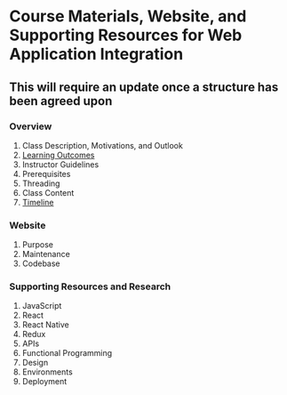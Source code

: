 # Course Materials, Website, and Supporting Resources for Web Application Integration

## This will require an update once a structure has been agreed upon

### Overview
1. Class Description, Motivations, and Outlook
2. [Learning Outcomes](./LearningOutcomes.md)
3. Instructor Guidelines
4. Prerequisites
5. Threading
6. Class Content
7. [Timeline](./Timeline.md)

### Website
1. Purpose
2. Maintenance
3. Codebase

### Supporting Resources and Research
1. JavaScript
2. React
3. React Native
4. Redux
5. APIs
6. Functional Programming
7. Design
8. Environments
9. Deployment
